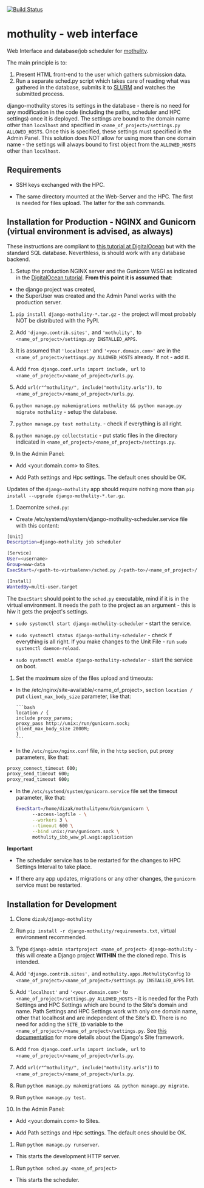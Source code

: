 [![Build Status](https://travis-ci.org/dizak/django-mothulity.svg?branch=master)](https://travis-ci.org/dizak/django-mothulity)

# mothulity - web interface

Web Interface and database/job scheduler for [mothulity](https://github.com/dizak/mothulity).

The main principle is to:
1. Present HTML front-end to the user which gathers submission data.
2. Run a separate sched.py script which takes care of reading what was gathered in the database, submits it to [SLURM](https://slurm.schedmd.com/) and watches the submitted process.

django-mothulity stores its settings in the database - there is no need for any modification in the code (including the paths, scheduler and HPC settings) once it is deployed. The settings are bound to the domain name other than ```localhost``` and specified in ```<name_of_project>/settings.py ALLOWED_HOSTS```. Once this is specified, these settings must specified in the Admin Panel. This solution does NOT allow for using more than one domain name - the settings will always bound to first object from the ```ALLOWED_HOSTS``` other than ```localhost```.

## Requirements

- SSH keys exchanged with the HPC.

- The same directory mounted at the Web-Server and the HPC. The first is needed for files upload. The latter for the ssh commands.

## Installation for Production - NGINX and Gunicorn (virtual environment is advised, as always)

These instructions are compliant to [this tutorial at DigitalOcean](https://www.digitalocean.com/community/tutorials/how-to-set-up-django-with-postgres-nginx-and-gunicorn-on-ubuntu-18-04) but with the standard SQL database. Neverthless, is should work with any database backend.

1. Setup the production NGINX server and the Gunicorn WSGI as indicated in the [DigitalOcean tutorial](https://www.digitalocean.com/community/tutorials/how-to-set-up-django-with-postgres-nginx-and-gunicorn-on-ubuntu-18-04). **From this point it is assumed that**:
  - the django project was created,
  - the SuperUser was created and the Admin Panel works with the production server.

1. ```pip install django-mothulity-*.tar.gz``` - the project will most probably NOT be distributed with the PyPI.

1. Add ```'django.contrib.sites',``` and ```'mothulity',``` to ```<name_of_project>/settings.py INSTALLED_APPS```.

1. It is assumed that ```'localhost'``` and ```'<your.domain.com>'``` are in the ```<name_of_project>/settings.py ALLOWED_HOSTS``` already. If not - add it.

1. Add ```from django.conf.urls import include, url``` to ```<name_of_project>/<name_of_project>/urls.py```.

1. Add ```url(r"^mothulity/", include("mothulity.urls")),``` to ```<name_of_project>/<name_of_project>/urls.py```.

1. ```python manage.py makemigrations mothulity && python manage.py migrate mothulity``` - setup the database.

1. ```python manage.py test mothulity```. - check if everything is all right.

1. ```python manage.py collectstatic``` - put static files in the directory indicated in ```<name_of_project>/<name_of_project>/settings.py```.

1. In the Admin Panel:

  - Add <your.domain.com> to Sites.

  - Add Path settings and Hpc settings. The default ones should be OK.

Updates of the ```django-mothulity``` app should require nothing more than ```pip install --upgrade django-mothulity-*.tar.gz```.

1. Daemonize ```sched.py```:

  - Create /etc/systemd/system/django-mothulity-scheduler.service file with this content:

  ```bash
  [Unit]
  Description=django-mothulity job scheduler

  [Service]
  User=<username>
  Group=www-data
  ExecStart=/<path-to-virtualenv>/sched.py /<path-to>/<name_of_project>/

  [Install]
  WantedBy=multi-user.target
  ```
  The ```ExecStart``` should point to the ```sched.py``` executable, mind if it is in the virtual environment. It needs the path to the project as an argument - this is hiw it gets the project's settings.

  - ```sudo systemctl start django-mothulity-scheduler``` - start the service.

  - ```sudo systemctl status django-mothulity-scheduler``` - check if everything is all right. If you make changes to the Unit File - run ```sudo systemctl daemon-reload```.

  - ```sudo systemctl enable django-mothulity-scheduler``` - start the service on boot.

1. Set the maximum size of the files upload and timeouts:

  - In the /etc/nginx/site-available/<name_of_project>, section ```location /``` put ```client_max_body_size``` parameter, like that:

        ```bash
        location / {
        include proxy_params;
        proxy_pass http://unix:/run/gunicorn.sock;
        client_max_body_size 2000M;
        }
        ```

  - In the ```/etc/nginx/nginx.conf``` file, in the ```http``` section, put proxy parameters, like that:

  ```bash
  proxy_connect_timeout 600;
  proxy_send_timeout 600;
  proxy_read_timeout 600;

  ```

  - In the ```/etc/systemd/system/gunicorn.service``` file set the timeout parameter, like that:

    ```bash
    ExecStart=/home/dizak/mothulityenv/bin/gunicorn \
          --access-logfile - \
          --workers 3 \
          --timeout 600 \
          --bind unix:/run/gunicorn.sock \
          mothulity_ibb_waw_pl.wsgi:application
    ```

**Important**

 - The scheduler service has to be restarted for the changes to HPC Settings Interval to take place.

 - If there any app updates, migrations or any other changes, the ```gunicorn``` service must be restarted.


## Installation for Development


1. Clone ```dizak/django-mothulity```

1. Run ```pip install -r django-mothulity/requirements.txt```, virtual environment recommended.

1. Type ```django-admin startproject <name_of_project> django-mothulity``` - this will create a Django project **WITHIN** the the cloned repo. This is intended.

1. Add ```'django.contrib.sites',``` and ```mothulity.apps.MothulityConfig``` to ```<name_of_project>/<name_of_project>/settings.py INSTALLED_APPS``` list.

1. Add ```'localhost'``` and ```'<your.domain.com>'``` to ```<name_of_project>/settings.py ALLOWED_HOSTS``` - it is needed for the Path Settings and HPC Settings which are bound to the Site's domain and name. Path Settings and HPC Settings work with only one domain name, other that localhost and are independent of the Site's ID. There is no need for adding the ```SITE_ID``` variable to the ```<name_of_project>/<name_of_project>/settings.py```. See [this documentation](https://docs.djangoproject.com/pl/2.1/ref/contrib/sites/) for more details about the Django's Site framework.

1. Add ```from django.conf.urls import include, url``` to ```<name_of_project>/<name_of_project>/urls.py```.

1. Add ```url(r"^mothulity/", include("mothulity.urls"))``` to ```<name_of_project>/<name_of_project>/urls.py```.

1. Run ```python manage.py makemigrations && python manage.py migrate```.

1. Run ```python manage.py test```.

1. In the Admin Panel:

  - Add <your.domain.com> to Sites.

  - Add Path settings and Hpc settings. The default ones should be OK.

1. Run ```python manage.py runserver```.

  - This starts the development HTTP server.

1. Run ```python sched.py <name_of_project>```

  - This starts the scheduler.
